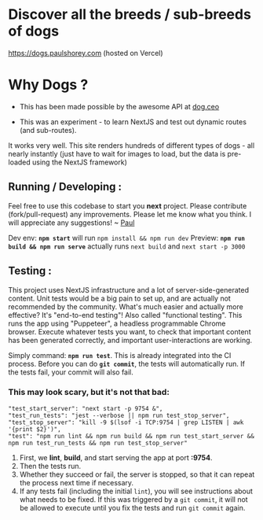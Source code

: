 # Discover all the breeds / sub-breeds of dogs

https://dogs.paulshorey.com (hosted on Vercel)

# Why Dogs ?

- This has been made possible by the awesome API at [dog.ceo](https://dog.ceo)

- This was an experiment - to learn NextJS and test out dynamic routes (and sub-routes).

It works very well. This site renders hundreds of different types of dogs - all nearly instantly (just have to wait for images to load, but the data is pre-loaded using the NextJS framework)

## Running / Developing :

Feel free to use this codebase to start you **next** project. Please contribute (fork/pull-request) any improvements. Please let me know what you think. I will appreciate any suggestions! ~ [Paul](https://paulshorey.com)

Dev env: **`npm start`** will run `npm install && npm run dev`
Preview: **`npm run build && npm run serve`** actually runs `next build` and `next start -p 3000`

## Testing :

This project uses NextJS infrastructure and a lot of server-side-generated content. Unit tests would be a big pain to set up, and are actually not recommended by the community. What's much easier and actually more effective? It's "end-to-end testing"! Also called "functional testing". This runs the app using "Puppeteer", a headless programmable Chrome browser. Execute whatever tests you want, to check that important content has been generated correctly, and important user-interactions are working.

Simply command: **`npm run test`**. This is already integrated into the CI process. Before you can do **`git commit`**, the tests will automatically run. If the tests fail, your commit will also fail.

### This may look scary, but it's not that bad:

```
"test_start_server": "next start -p 9754 &",
"test_run_tests": "jest --verbose || npm run test_stop_server",
"test_stop_server": "kill -9 $(lsof -i TCP:9754 | grep LISTEN | awk '{print $2}')",
"test": "npm run lint && npm run build && npm run test_start_server && npm run test_run_tests && npm run test_stop_server"
```

1. First, we **lint**, **build**, and start serving the app at port **:9754**.
2. Then the tests run.
3. Whether they succeed or fail, the server is stopped, so that it can repeat the process next time if necessary.
4. If any tests fail (including the initial `lint`), you will see instructions about what needs to be fixed. If this was triggered by a `git commit`, it will not be allowed to execute until you fix the tests and run `git commit` again.

<!-- It runs as simply and reliably as "unit" tests. It actually runs just about as quickly as unit testing.   -->
<!-- `"test": "npm run lint && npm run build && npm run test_start_server && npm run test_run_tests && npm run test_stop_server"` -->
